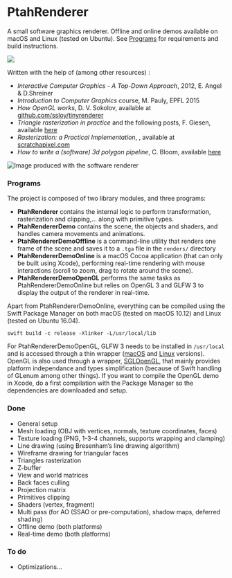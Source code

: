 # PtahRenderer

A small software graphics renderer. Offline and online demos available on macOS and Linux (tested on Ubuntu). See [Programs](#Programs) for requirements and build instructions.

![](images/icon.png)

Written with the help of (among other resources) :

- *Interactive Computer Graphics - A Top-Down Approach*, 2012, E. Angel & D.Shreiner
- *Introduction to Computer Graphics* course, M. Pauly, EPFL 2015
- *How OpenGL works*, D. V. Sokolov, available at [github.com/ssloy/tinyrenderer](https://github.com/ssloy/tinyrenderer/wiki)
- *Triangle rasterization in practice* and the following posts, F. Giesen, available [here](https://fgiesen.wordpress.com/2013/02/08/triangle-rasterization-in-practice/)
- *Rasterization: a Practical Implementation*, , available at [scratchapixel.com](https://www.scratchapixel.com/lessons/3d-basic-rendering/rasterization-practical-implementation/overview-rasterization-algorithm)
- *How to write a (software) 3d polygon pipeline*, C. Bloom, available [here](http://www.cbloom.com/3d/techdocs/pipeline.txt)


![Image produced with the software renderer](images/header.png)

### Programs

The project is composed of two library modules, and three programs:

- **PtahRenderer** contains the internal logic to perform transformation, rasterization and clipping,... along with primitive types.
- **PtahRendererDemo** contains the scene, the objects and shaders, and handles camera movements and animations.
- **PtahRendererDemoOffline** is a command-line utility that renders one frame of the scene and saves it to a `.tga` file in the `renders/` directory 
- **PtahRendererDemoOnline** is a macOS Cocoa application (that can only be built using Xcode), performing real-time rendering with mouse interactions (scroll to zoom, drag to rotate around the scene).
- **PtahRendererDemoOpenGL** performs the same tasks as PtahRendererDemoOnline but relies on OpenGL 3 and GLFW 3 to display the output of the renderer in real-time.

Apart from PtahRendererDemoOnline, everything can be compiled using the Swift Package Manager on both macOS (tested on macOS 10.12) and Linux (tested on Ubuntu 16.04). 

	swift build -c release -Xlinker -L/usr/local/lib
	 
For PtahRendererDemoOpenGL, GLFW 3 needs to be installed in `/usr/local` and is accessed through a thin wrapper ([macOS](https://github.com/kosua20/CGLFW3) and [Linux](https://github.com/kosua20/CGLFW3Linux) versions). OpenGL is also used through a wrapper, [SGLOpenGL](https://github.com/SwiftGL/OpenGL), that mainly provides platform independance and types simplification (because of Swift handling of GLenum among other things). If you want to compile the OpenGL demo in Xcode, do a first compilation with the Package Manager so the dependencies are downloaded and setup.

### Done
* General setup
* Mesh loading (OBJ with vertices, normals, texture coordinates, faces)
* Texture loading (PNG, 1-3-4 channels, supports wrapping and clamping)
* Line drawing (using Bresenham’s line drawing algorithm)
* Wireframe drawing for triangular faces
* Triangles rasterization
* Z-buffer
* View and world matrices
* Back faces culling
* Projection matrix
* Primitives clipping
* Shaders (vertex, fragment)
* Multi pass (for AO (SSAO or pre-computation), shadow maps, deferred shading)
* Offline demo (both platforms)
* Real-time demo (both platforms)

### To do
* Optimizations...